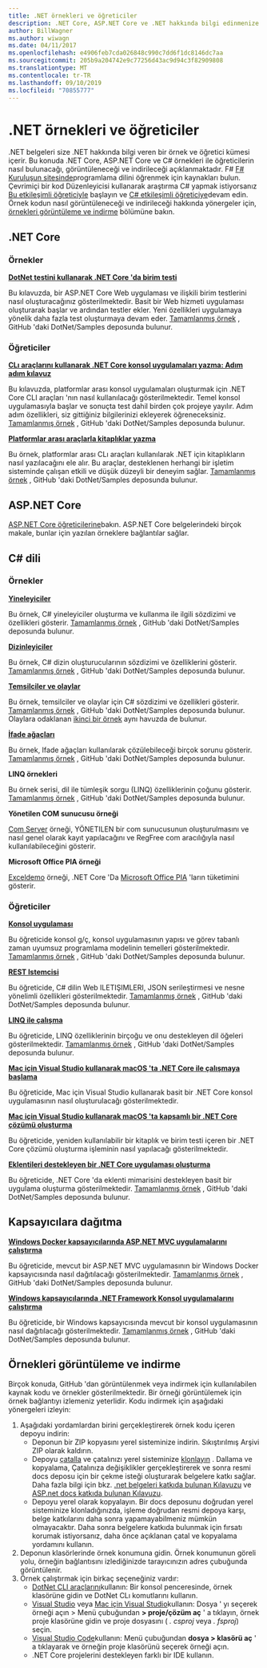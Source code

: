 ```yaml
---
title: .NET örnekleri ve öğreticiler
description: .NET Core, ASP.NET Core ve .NET hakkında bilgi edinmenize yardımcı olacak C# dil örnekleri ve öğreticiler hakkında bilgi.
author: BillWagner
ms.author: wiwagn
ms.date: 04/11/2017
ms.openlocfilehash: e4906feb7cda026848c990c7dd6f1dc8146dc7aa
ms.sourcegitcommit: 205b9a204742e9c77256d43ac9d94c3f82909808
ms.translationtype: MT
ms.contentlocale: tr-TR
ms.lasthandoff: 09/10/2019
ms.locfileid: "70855777"
---
```

# <a name="net-samples-and-tutorials"></a>.NET örnekleri ve öğreticiler

.NET belgeleri size .NET hakkında bilgi veren bir örnek ve öğretici kümesi içerir. Bu konuda .NET Core, ASP.NET Core ve C# örnekleri ile öğreticilerin nasıl bulunacağı, görüntüleneceği ve indirileceği açıklanmaktadır. F# [ F# Kuruluşun sitesinde](https://fsharp.org/learn.html)programlama dilini öğrenmek için kaynakları bulun. Çevrimiçi bir kod Düzenleyicisi kullanarak araştırma C# yapmak istiyorsanız [Bu etkileşimli öğreticiyle](https://dotnet.microsoft.com/learn/dotnet/in-browser-tutorial/1) başlayın ve [ C# etkileşimli öğreticiye](../csharp/tutorials/intro-to-csharp/index.md)devam edin. Örnek kodun nasıl görüntüleneceği ve indirileceği hakkında yönergeler için, [örnekleri görüntüleme ve indirme](#viewing-and-downloading-samples) bölümüne bakın.

## <a name="net-core"></a>.NET Core

### <a name="samples"></a>Örnekler

**[DotNet testini kullanarak .NET Core 'da birim testi](../core/testing/unit-testing-with-dotnet-test.md)**

Bu kılavuzda, bir ASP.NET Core Web uygulaması ve ilişkili birim testlerini nasıl oluşturacağınız gösterilmektedir. Basit bir Web hizmeti uygulaması oluşturarak başlar ve ardından testler ekler. Yeni özellikleri uygulamaya yönelik daha fazla test oluşturmaya devam eder. [Tamamlanmış örnek](https://github.com/dotnet/samples/tree/master/core/getting-started/unit-testing-using-dotnet-test) , GitHub 'daki DotNet/Samples deposunda bulunur.

### <a name="tutorials"></a>Öğreticiler

**[CLı araçlarını kullanarak .NET Core konsol uygulamaları yazma: Adım adım kılavuz](../core/tutorials/using-with-xplat-cli.md)**

Bu kılavuzda, platformlar arası konsol uygulamaları oluşturmak için .NET Core CLI araçları 'nın nasıl kullanılacağı gösterilmektedir. Temel konsol uygulamasıyla başlar ve sonuçta test dahil birden çok projeye yayılır. Adım adım özellikleri, siz gittiğiniz bilgilerinizi ekleyerek öğreneceksiniz. [Tamamlanmış örnek](https://github.com/dotnet/samples/tree/master/core/console-apps) , GitHub 'daki DotNet/Samples deposunda bulunur.

**[Platformlar arası araçlarla kitaplıklar yazma](../core/tutorials/libraries.md)**

Bu örnek, platformlar arası CLı araçları kullanılarak .NET için kitaplıkların nasıl yazılacağını ele alır. Bu araçlar, desteklenen herhangi bir işletim sisteminde çalışan etkili ve düşük düzeyli bir deneyim sağlar. [Tamamlanmış örnek](https://github.com/dotnet/samples/tree/master/framework/libraries/frameworks-library) , GitHub 'daki DotNet/Samples deposunda bulunur.

## <a name="aspnet-core"></a>ASP.NET Core

[ASP.NET Core öğreticilerine](/aspnet/core/tutorials/)bakın. ASP.NET Core belgelerindeki birçok makale, bunlar için yazılan örneklere bağlantılar sağlar.

## <a name="c-language"></a>C# dili

### <a name="samples"></a>Örnekler

**[Yineleyiciler](../csharp/iterators.md)**

Bu örnek, C# yineleyiciler oluşturma ve kullanma ile ilgili sözdizimi ve özellikleri gösterir. [Tamamlanmış örnek](https://github.com/dotnet/samples/tree/master/csharp/iterators) , GitHub 'daki DotNet/Samples deposunda bulunur.

**[Dizinleyiciler](../csharp/indexers.md)**

Bu örnek, C# dizin oluşturucularının sözdizimi ve özelliklerini gösterir. [Tamamlanmış örnek](https://github.com/dotnet/samples/tree/master/csharp/indexers) , GitHub 'daki DotNet/Samples deposunda bulunur.

**[Temsilciler ve olaylar](../csharp/delegates-events.md)**

Bu örnek, temsilciler ve olaylar için C# sözdizimi ve özellikleri gösterir. [Tamamlanmış örnek](https://github.com/dotnet/samples/tree/master/csharp/delegates-and-events) , GitHub 'daki DotNet/Samples deposunda bulunur. Olaylara odaklanan [ikinci bir örnek](https://github.com/dotnet/samples/tree/master/csharp/events) aynı havuzda de bulunur.

**[İfade ağaçları](../csharp/expression-trees.md)**

Bu örnek, Ifade ağaçları kullanılarak çözülebileceği birçok sorunu gösterir. [Tamamlanmış örnek](https://github.com/dotnet/samples/tree/master/csharp/expression-trees) , GitHub 'daki DotNet/Samples deposunda bulunur.

**LINQ örnekleri**

Bu örnek serisi, dil ile tümleşik sorgu (LINQ) özelliklerinin çoğunu gösterir. [Tamamlanmış örnek](https://github.com/dotnet/samples/tree/master/core/linq/csharp) , GitHub 'daki DotNet/Samples deposunda bulunur.

**Yönetilen COM sunucusu örneği**

[Com Server](https://github.com/dotnet/samples/tree/master/core/extensions/COMServerDemo) örneği, YÖNETILEN bir com sunucusunun oluşturulmasını ve nasıl genel olarak kayıt yapılacağını ve RegFree com aracılığıyla nasıl kullanılabileceğini gösterir.

**Microsoft Office PIA örneği**

[Exceldemo](https://github.com/dotnet/samples/tree/master/core/extensions/ExcelDemo) örneği, .NET Core 'Da [Microsoft Office PIA](/visualstudio/vsto/office-primary-interop-assemblies) 'ların tüketimini gösterir.

### <a name="tutorials"></a>Öğreticiler

**[Konsol uygulaması](../csharp/tutorials/console-teleprompter.md)**

Bu öğreticide konsol g/ç, konsol uygulamasının yapısı ve görev tabanlı zaman uyumsuz programlama modelinin temelleri gösterilmektedir. [Tamamlanmış örnek](https://github.com/dotnet/samples/tree/master/csharp/getting-started/console-teleprompter) , GitHub 'daki DotNet/Samples deposunda bulunur.

**[REST Istemcisi](../csharp/tutorials/console-webapiclient.md)**

Bu öğreticide, C# dilin Web ILETIŞIMLERI, JSON serileştirmesi ve nesne yönelimli özellikleri gösterilmektedir. [Tamamlanmış örnek](https://github.com/dotnet/samples/tree/master/csharp/getting-started/console-webapiclient) , GitHub 'daki DotNet/Samples deposunda bulunur.

**[LINQ ile çalışma](../csharp/tutorials/working-with-linq.md)**

Bu öğreticide, LINQ özelliklerinin birçoğu ve onu destekleyen dil öğeleri gösterilmektedir. [Tamamlanmış örnek](https://github.com/dotnet/samples/tree/master/csharp/getting-started/console-linq) , GitHub 'daki DotNet/Samples deposunda bulunur.

**[Mac için Visual Studio kullanarak macOS 'ta .NET Core ile çalışmaya başlama](../core/tutorials/using-on-mac-vs.md)**

Bu öğreticide, Mac için Visual Studio kullanarak basit bir .NET Core konsol uygulamasının nasıl oluşturulacağı gösterilmektedir.

**[Mac için Visual Studio kullanarak macOS 'ta kapsamlı bir .NET Core çözümü oluşturma](../core/tutorials/using-on-mac-vs-full-solution.md)**

Bu öğreticide, yeniden kullanılabilir bir kitaplık ve birim testi içeren bir .NET Core çözümü oluşturma işleminin nasıl yapılacağı gösterilmektedir.

**[Eklentileri destekleyen bir .NET Core uygulaması oluşturma](../core/tutorials/creating-app-with-plugin-support.md)**

Bu öğreticide, .NET Core 'da eklenti mimarisini destekleyen basit bir uygulama oluşturma gösterilmektedir. [Tamamlanmış örnek](https://github.com/dotnet/samples/tree/master/core/extensions/AppWithPlugin) , GitHub 'daki DotNet/Samples deposunda bulunur.

## <a name="deploying-to-containers"></a>Kapsayıcılara dağıtma

**[Windows Docker kapsayıcılarında ASP.NET MVC uygulamalarını çalıştırma](../framework/docker/aspnetmvc.md)**

Bu öğreticide, mevcut bir ASP.NET MVC uygulamasının bir Windows Docker kapsayıcısında nasıl dağıtılacağı gösterilmektedir. [Tamamlanmış örnek](https://github.com/dotnet/samples/tree/master/framework/docker/MVCRandomAnswerGenerator) , GitHub 'daki DotNet/Samples deposunda bulunur.

**[Windows kapsayıcılarında .NET Framework Konsol uygulamalarını çalıştırma](../framework/docker/console.md)**

Bu öğreticide, bir Windows kapsayıcısında mevcut bir konsol uygulamasının nasıl dağıtılacağı gösterilmektedir. [Tamamlanmış örnek](https://github.com/dotnet/samples/tree/master/framework/docker/ConsoleRandomAnswerGenerator) , GitHub 'daki DotNet/Samples deposunda bulunur.

## <a name="viewing-and-downloading-samples"></a>Örnekleri görüntüleme ve indirme

Birçok konuda, GitHub 'dan görüntülenmek veya indirmek için kullanılabilen kaynak kodu ve örnekler gösterilmektedir. Bir örneği görüntülemek için örnek bağlantıyı izlemeniz yeterlidir. Kodu indirmek için aşağıdaki yönergeleri izleyin:

1. Aşağıdaki yordamlardan birini gerçekleştirerek örnek kodu içeren depoyu indirin:
   * Deponun bir ZIP kopyasını yerel sisteminize indirin. Sıkıştırılmış Arşivi ZIP olarak kaldırın.
   * Depoyu [çatalla](https://help.github.com/articles/fork-a-repo/) ve çatalınızı yerel sisteminize [klonlayın](https://help.github.com/articles/cloning-a-repository/) . Dallama ve kopyalama, Çatalınıza değişiklikler gerçekleştirerek ve sonra resmi docs deposu için bir çekme isteği oluşturarak belgelere katkı sağlar. Daha fazla bilgi için bkz. [.net belgeleri katkıda bulunan Kılavuzu](https://github.com/dotnet/docs/blob/master/CONTRIBUTING.md) ve [ASP.net docs katkıda bulunan Kılavuzu](https://github.com/aspnet/Docs/blob/master/CONTRIBUTING.md).
   * Depoyu yerel olarak kopyalayın. Bir docs deposunu doğrudan yerel sisteminize klonladığınızda, işleme doğrudan resmi depoya karşı, belge katkılarını daha sonra yapamayabilmeniz mümkün olmayacaktır. Daha sonra belgelere katkıda bulunmak için fırsatı korumak istiyorsanız, daha önce açıklanan çatal ve kopyalama yordamını kullanın.
1. Deponun klasörlerinde örnek konumuna gidin. Örnek konumunun göreli yolu, örneğin bağlantısını izlediğinizde tarayıcınızın adres çubuğunda görüntülenir.
1. Örnek çalıştırmak için birkaç seçeneğiniz vardır:
   * [DotNet CLI araçlarını](../core/tools/index.md)kullanın: Bir konsol penceresinde, örnek klasörüne gidin ve DotNet CLı komutlarını kullanın.
   * [Visual Studio](https://visualstudio.microsoft.com/vs/?utm_medium=microsoft&utm_source=docs.microsoft.com&utm_campaign=inline+link) veya [Mac için Visual Studio](https://visualstudio.microsoft.com/vs/mac/?utm_medium=microsoft&utm_source=docs.microsoft.com&utm_campaign=inline+link)kullanın: Dosya ' yı seçerek örneği açın > Menü çubuğundan **> proje/çözüm aç** ' a tıklayın, örnek proje klasörüne gidin ve proje dosyasını ( *. csproj* veya *. fsproj*) seçin.
   * [Visual Studio Code](https://code.visualstudio.com/)kullanın: Menü çubuğundan **dosya > klasörü aç** ' a tıklayarak ve örneğin proje klasörünü seçerek örneği açın.
   * .NET Core projelerini destekleyen farklı bir IDE kullanın.
